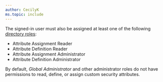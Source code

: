 ```yaml
---
author: CecilyK
ms.topic: include
---
```


The signed-in user must also be assigned at least one of the following [directory roles](/azure/active-directory/roles/permissions-reference?toc=%2Fgraph%2Ftoc.json):

+ Attribute Assignment Reader
+ Attribute Definition Reader
+ Attribute Assignment Administrator
+ Attribute Definition Administrator

By default, *Global Administrator* and other administrator roles do not have permissions to read, define, or assign custom security attributes.